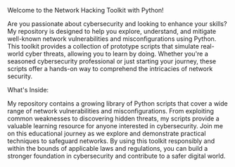 Welcome to the Network Hacking Toolkit with Python!

Are you passionate about cybersecurity and looking to enhance your skills? My repository is designed to help you explore, understand, and mitigate well-known network vulnerabilities and misconfigurations using Python. This toolkit provides a collection of prototype scripts that simulate real-world cyber threats, allowing you to learn by doing. Whether you're a seasoned cybersecurity professional or just starting your journey, these scripts offer a hands-on way to comprehend the intricacies of network security.

What's Inside:

My repository contains a growing library of Python scripts that cover a wide range of network vulnerabilities and misconfigurations. From exploiting common weaknesses to discovering hidden threats, my scripts provide a valuable learning resource for anyone interested in cybersecurity. Join me on this educational journey as we explore and demonstrate practical techniques to safeguard networks. By using this toolkit responsibly and within the bounds of applicable laws and regulations, you can build a stronger foundation in cybersecurity and contribute to a safer digital world.
